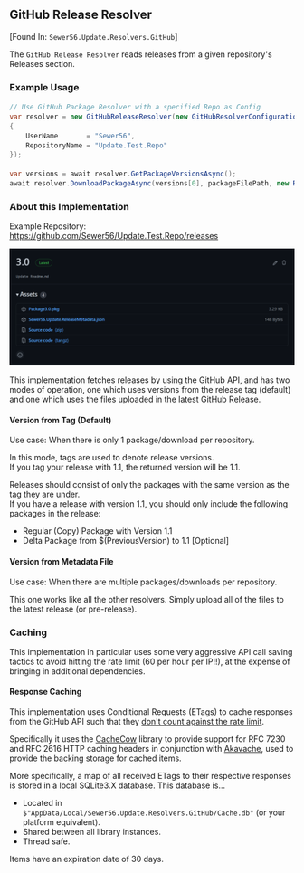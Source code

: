 ## GitHub Release Resolver

[Found In: `Sewer56.Update.Resolvers.GitHub`]  

The `GitHub Release Resolver` reads releases from a given repository's Releases section.

### Example Usage

```csharp
// Use GitHub Package Resolver with a specified Repo as Config
var resolver = new GitHubReleaseResolver(new GitHubResolverConfiguration()
{
    UserName       = "Sewer56", 
    RepositoryName = "Update.Test.Repo"
});

var versions = await resolver.GetPackageVersionsAsync();
await resolver.DownloadPackageAsync(versions[0], packageFilePath, new ReleaseMetadataVerificationInfo() { FolderPath = this.OutputFolder });
```

### About this Implementation

Example Repository: <https://github.com/Sewer56/Update.Test.Repo/releases>

![Example](../images/release.png)

This implementation fetches releases by using the GitHub API, and has two modes of operation, one which uses versions from the release tag (default) and one which uses the files uploaded in the latest GitHub Release.

#### Version from Tag (Default)

Use case: When there is only 1 package/download per repository.  

In this mode, tags are used to denote release versions.  
If you tag your release with 1.1, the returned version will be 1.1.  

Releases should consist of only the packages with the same version as the tag they are under.  
If you have a release with version 1.1, you should only include the following packages in the release:  

- Regular (Copy) Package with Version 1.1  
- Delta Package from $(PreviousVersion) to 1.1 [Optional]  

#### Version from Metadata File

Use case: When there are multiple packages/downloads per repository.  

This one works like all the other resolvers. Simply upload all of the files to the latest release (or pre-release).  

### Caching

This implementation in particular uses some very aggressive API call saving tactics to avoid hitting the 
rate limit (60 per hour per IP!!), at the expense of bringing in additional dependencies.

#### Response Caching

This implementation uses Conditional Requests (ETags) to cache responses from the GitHub API such that they [don't count against the rate limit](https://docs.github.com/en/rest/overview/resources-in-the-rest-api#conditional-requests).  

Specifically it uses the [CacheCow](https://github.com/aliostad/CacheCow) library to provide support for RFC 7230 and RFC 2616 HTTP caching headers in conjunction with [Akavache](https://github.com/reactiveui/Akavache), used to provide the backing storage for cached items.

More specifically, a map of all received ETags to their respective responses is stored in a local SQLite3.X database. 
This database is...   
- Located in `$"AppData/Local/Sewer56.Update.Resolvers.GitHub/Cache.db"` (or your platform equivalent).  
- Shared between all library instances.  
- Thread safe.  

Items have an expiration date of 30 days. 